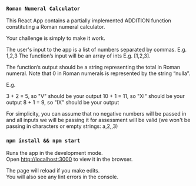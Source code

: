 ### `Roman Numeral Calculator` 

This React App contains a partially implemented ADDITION function constituting a Roman numeral calculator. 

Your challenge is simply to make it work.

The user's input to the app is a list of numbers separated by commas. E.g. 1,2,3
The function’s input will be an array of ints E.g. [1,2,3].

The function’s output should be a string representing the total in Roman numeral. Note that 0 in Roman numerals is represented by the string “nulla”.

E.g.

3 + 2 = 5, so "V" should be your output
10 + 1 = 11, so "XI" should be your output
8 + 1 = 9, so "IX" should be your output

For simplicity, you can assume that no negative numbers will be passed in and all inputs we will be passing it for assessment will be valid (we won't be passing in characters or empty strings: a,2,,3)

### `npm install && npm start`

Runs the app in the development mode.<br>
Open [http://localhost:3000](http://localhost:3000) to view it in the browser.

The page will reload if you make edits.<br>
You will also see any lint errors in the console.
